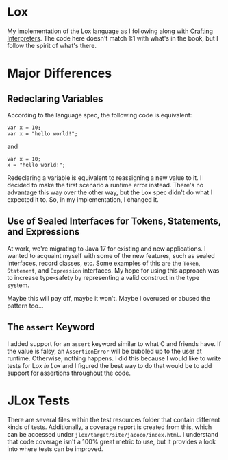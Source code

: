# Lox

My implementation of the Lox language as I following along with [Crafting Interpreters](https://craftinginterpreters.com/). 
The code here doesn't match 1:1 with what's in the book, but I follow the spirit of what's there.

# Major Differences

## Redeclaring Variables

According to the language spec, the following code is equivalent:

```
var x = 10;
var x = "hello world!";
```

and

```
var x = 10;
x = "hello world!";
```

Redeclaring a variable is equivalent to reassigning a new value to it. I decided to
make the first scenario a runtime error instead. There's no advantage this way over
the other way, but the Lox spec didn't do what I expected it to. So, in my implementation,
I changed it. 

## Use of Sealed Interfaces for Tokens, Statements, and Expressions

At work, we're migrating to Java 17 for existing and new applications. I wanted to 
acquaint myself with some of the new features, such as sealed interfaces, record classes,
etc. Some examples of this are the `Token`, `Statement`, and `Expression` interfaces. My hope
for using this approach was to increase type-safety by representing a valid construct in the
type system.

Maybe this will pay off, maybe it won't. Maybe I overused or abused the pattern too...

## The `assert` Keyword

I added support for an `assert` keyword similar to what C and friends have. If the value is
falsy, an `AssertionError` will be bubbled up to the user at runtime. Otherwise, nothing
happens. I did this because I would like to write tests for Lox _in Lox_ and I figured the
best way to do that would be to add support for assertions throughout the code.

# JLox Tests

There are several files within the test resources folder that contain different kinds of tests.
Additionally, a coverage report is created from this, which can be accessed under `jlox/target/site/jacoco/index.html`.
I understand that code coverage isn't a 100% great metric to use, but it provides a look into where tests can be improved.